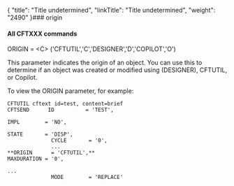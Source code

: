 {
    "title": "Title undetermined",
    "linkTitle": "Title undetermined",
    "weight": "2490"
}### origin

#### All CFTXXX commands

ORIGIN = &lt;C> ('CFTUTIL','C','DESIGNER','D','COPILOT','O')

This parameter indicates the origin of an object. You can use this to determine if an object was created or modified using (DESIGNER), CFTUTIL, or Copilot.

To view the ORIGIN parameter, for example:

```
CFTUTIL cftext id=test, content=brief
CFTSEND      ID          = 'TEST',
              
IMPL        = 'NO',
              
STATE       = 'DISP',
              CYCLE       = '0',
              ...
**ORIGIN      = 'CFTUTIL',**
MAXDURATION = '0',
              
...
              MODE        = 'REPLACE'
```
